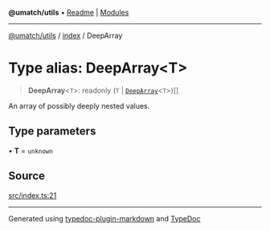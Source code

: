 **@umatch/utils** • [Readme](../../index.md) \| [Modules](../../modules.md)

***

[@umatch/utils](../../modules.md) / [index](../index.md) / DeepArray

# Type alias: DeepArray\<T\>

> **DeepArray**\<`T`\>: readonly (`T` \| [`DeepArray`](DeepArray.md)\<`T`\>)[]

An array of possibly deeply nested values.

## Type parameters

• **T** = `unknown`

## Source

[src/index.ts:21](https://github.com/umatch-oficial/utils/blob/1813ff9/src/index.ts#L21)

***

Generated using [typedoc-plugin-markdown](https://www.npmjs.com/package/typedoc-plugin-markdown) and [TypeDoc](https://typedoc.org/)
